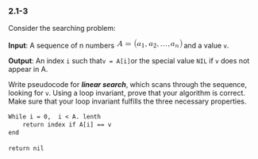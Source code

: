 ### 2.1-3
Consider the searching problem:

__Input__: A sequence of n numbers ![](A.png) and a value ``v``.

__Output__: An index ``i`` such that`` v = A[i] ``or the special value ``NIL`` if ``v`` does not
appear in A.

Write pseudocode for _**linear search**_, which scans through the sequence, looking
for ``v``. Using a loop invariant, prove that your algorithm is correct. Make sure that
your loop invariant fulfills the three necessary properties.

``` 
While i = 0,  i < A. lenth
    return index if A[i] == v
end

return nil

```